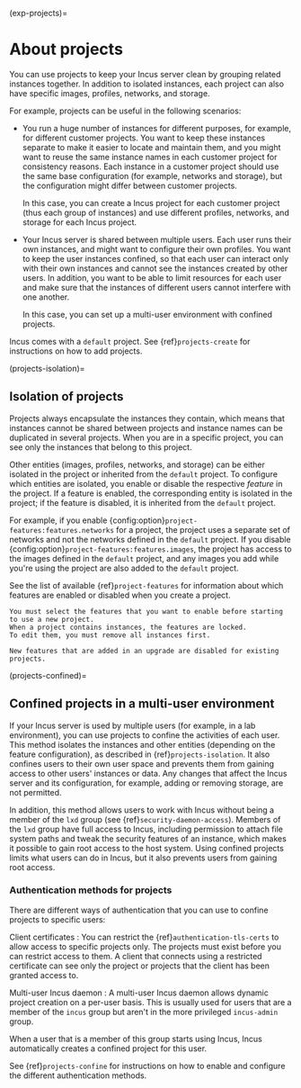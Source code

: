 (exp-projects)=
# About projects

You can use projects to keep your Incus server clean by grouping related instances together.
In addition to isolated instances, each project can also have specific images, profiles, networks, and storage.

For example, projects can be useful in the following scenarios:

- You run a huge number of instances for different purposes, for example, for different customer projects.
  You want to keep these instances separate to make it easier to locate and maintain them, and you might want to reuse the same instance names in each customer project for consistency reasons.
  Each instance in a customer project should use the same base configuration (for example, networks and storage), but the configuration might differ between customer projects.

  In this case, you can create a Incus project for each customer project (thus each group of instances) and use different profiles, networks, and storage for each Incus project.
- Your Incus server is shared between multiple users.
  Each user runs their own instances, and might want to configure their own profiles.
  You want to keep the user instances confined, so that each user can interact only with their own instances and cannot see the instances created by other users.
  In addition, you want to be able to limit resources for each user and make sure that the instances of different users cannot interfere with one another.

  In this case, you can set up a multi-user environment with confined projects.

Incus comes with a `default` project.
See {ref}`projects-create` for instructions on how to add projects.

(projects-isolation)=
## Isolation of projects

Projects always encapsulate the instances they contain, which means that instances cannot be shared between projects and instance names can be duplicated in several projects.
When you are in a specific project, you can see only the instances that belong to this project.

Other entities (images, profiles, networks, and storage) can be either isolated in the project or inherited from the `default` project.
To configure which entities are isolated, you enable or disable the respective *feature* in the project.
If a feature is enabled, the corresponding entity is isolated in the project; if the feature is disabled, it is inherited from the `default` project.

For example, if you enable {config:option}`project-features:features.networks` for a project, the project uses a separate set of networks and not the networks defined in the `default` project. If you disable {config:option}`project-features:features.images`, the project has access to the images defined in the `default` project, and any images you add while you're using the project are also added to the `default` project.

See the list of available {ref}`project-features` for information about which features are enabled or disabled when you create a project.

```{note}
You must select the features that you want to enable before starting to use a new project.
When a project contains instances, the features are locked.
To edit them, you must remove all instances first.

New features that are added in an upgrade are disabled for existing projects.
```

(projects-confined)=
## Confined projects in a multi-user environment

If your Incus server is used by multiple users (for example, in a lab environment), you can use projects to confine the activities of each user.
This method isolates the instances and other entities (depending on the feature configuration), as described in {ref}`projects-isolation`.
It also confines users to their own user space and prevents them from gaining access to other users' instances or data.
Any changes that affect the Incus server and its configuration, for example, adding or removing storage, are not permitted.

In addition, this method allows users to work with Incus without being a member of the `lxd` group (see {ref}`security-daemon-access`).
Members of the `lxd` group have full access to Incus, including permission to attach file system paths and tweak the security features of an instance, which makes it possible to gain root access to the host system.
Using confined projects limits what users can do in Incus, but it also prevents users from gaining root access.

### Authentication methods for projects

There are different ways of authentication that you can use to confine projects to specific users:

Client certificates
: You can restrict the {ref}`authentication-tls-certs` to allow access to specific projects only.
  The projects must exist before you can restrict access to them.
  A client that connects using a restricted certificate can see only the project or projects that the client has been granted access to.

Multi-user Incus daemon
: A multi-user Incus daemon allows dynamic project creation on a per-user basis.
  This is usually used for users that are a member of the `incus` group but aren't in the more privileged `incus-admin` group.

  When a user that is a member of this group starts using Incus, Incus automatically creates a confined project for this user.

See {ref}`projects-confine` for instructions on how to enable and configure the different authentication methods.
